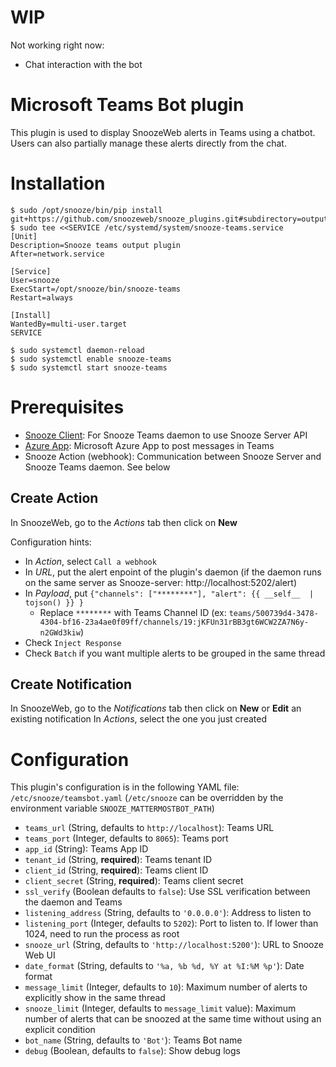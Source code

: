 # WIP #

Not working right now:

* Chat interaction with the bot

# Microsoft Teams Bot plugin

This plugin is used to display SnoozeWeb alerts in Teams using a chatbot. Users can also partially manage these alerts directly from the chat.

# Installation

```console
$ sudo /opt/snooze/bin/pip install git+https://github.com/snoozeweb/snooze_plugins.git#subdirectory=output/teams
$ sudo tee <<SERVICE /etc/systemd/system/snooze-teams.service
[Unit]
Description=Snooze teams output plugin
After=network.service

[Service]
User=snooze
ExecStart=/opt/snooze/bin/snooze-teams
Restart=always

[Install]
WantedBy=multi-user.target
SERVICE

$ sudo systemctl daemon-reload
$ sudo systemctl enable snooze-teams
$ sudo systemctl start snooze-teams
```

# Prerequisites

* [Snooze Client](https://github.com/snoozeweb/snooze_client): For Snooze Teams daemon to use Snooze Server API
* [Azure App](https://learn.microsoft.com/en-us/graph/auth-register-app-v2): Microsoft Azure App to post messages in Teams 
* Snooze Action (webhook): Communication between Snooze Server and Snooze Teams daemon. See below

## Create Action

In SnoozeWeb, go to the _Actions_ tab then click on **New**

Configuration hints:
* In _Action_, select `Call a webhook`
* In _URL_, put the alert enpoint of the plugin's daemon (if the daemon runs on the same server as Snooze-server: http://localhost:5202/alert)
* In _Payload_, put `{"channels": ["********"], "alert": {{ __self__  | tojson() }} }`
  * Replace `********` with Teams Channel ID (ex: `teams/500739d4-3478-4304-bf16-23a4ae0f09ff/channels/19:jKFUn31rBB3gt6WCW2ZA7N6y-n2GWd3kiw`)
* Check `Inject Response`
* Check `Batch` if you want multiple alerts to be grouped in the same thread

## Create Notification

In SnoozeWeb, go to the _Notifications_ tab then click on **New** or **Edit** an existing notification
In _Actions_, select the one you just created

# Configuration

This plugin's configuration is in the following YAML file: `/etc/snooze/teamsbot.yaml` (`/etc/snooze` can be overridden by the environment variable `SNOOZE_MATTERMOSTBOT_PATH`)

* `teams_url` (String, defaults to `http://localhost`): Teams URL
* `teams_port` (Integer, defaults to `8065`): Teams port
* `app_id` (String): Teams App ID
* `tenant_id` (String, **required**): Teams tenant ID
* `client_id` (String, **required**): Teams client ID
* `client_secret` (String, **required**): Teams client secret
* `ssl_verify` (Boolean defaults to `false`): Use SSL verification between the daemon and Teams
* `listening_address` (String, defaults to `'0.0.0.0'`): Address to listen to
* `listening_port` (Integer, defaults to `5202`): Port to listen to. If lower than 1024, need to run the process as root
* `snooze_url` (String, defaults to `'http://localhost:5200'`): URL to Snooze Web UI
* `date_format` (String, defaults to `'%a, %b %d, %Y at %I:%M %p'`): Date format
* `message_limit` (Integer, defaults to `10`): Maximum number of alerts to explicitly show in the same thread
* `snooze_limit` (Integer, defaults to `message_limit` value): Maximum number of alerts that can be snoozed at the same time without using an explicit condition
* `bot_name` (String, defaults to `'Bot'`): Teams Bot name
* `debug` (Boolean, defaults to `false`): Show debug logs
